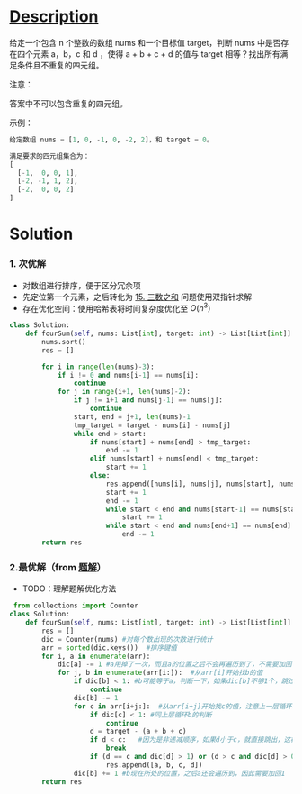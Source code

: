 # [Description](https://leetcode-cn.com/problems/4sum)
给定一个包含 n 个整数的数组 nums 和一个目标值 target，判断 nums 中是否存在四个元素 a，b，c 和 d ，使得 a + b + c + d 的值与 target 相等？找出所有满足条件且不重复的四元组。

注意：

答案中不可以包含重复的四元组。

示例：
```python
给定数组 nums = [1, 0, -1, 0, -2, 2]，和 target = 0。

满足要求的四元组集合为：
[
  [-1,  0, 0, 1],
  [-2, -1, 1, 2],
  [-2,  0, 0, 2]
]
```

# Solution
### 1. 次优解
- 对数组进行排序，便于区分冗余项
- 先定位第一个元素，之后转化为 [15. 三数之和](双指针/15.%20三数之和%20-%20Medium.md)  问题使用双指针求解
- 存在优化空间：使用哈希表将时间复杂度优化至 $O(n^3)$
```python
class Solution:
    def fourSum(self, nums: List[int], target: int) -> List[List[int]]:
        nums.sort()
        res = []

        for i in range(len(nums)-3):
            if i != 0 and nums[i-1] == nums[i]:
                continue
            for j in range(i+1, len(nums)-2):
                if j != i+1 and nums[j-1] == nums[j]:
                    continue
                start, end = j+1, len(nums)-1
                tmp_target = target - nums[i] - nums[j]
                while end > start:
                    if nums[start] + nums[end] > tmp_target:
                        end -= 1
                    elif nums[start] + nums[end] < tmp_target:
                        start += 1
                    else:
                        res.append([nums[i], nums[j], nums[start], nums[end]])
                        start += 1
                        end -= 1
                        while start < end and nums[start-1] == nums[start]:
                            start += 1
                        while start < end and nums[end+1] == nums[end]:
                            end -= 1
        return res

```

###  2.最优解（from [题解](https://leetcode-cn.com/problems/4sum/solution/can-zhao-san-shu-he-si-lu-jian-dan-pai-xu-ha-xi-by/)）
- TODO：理解题解优化方法
```python
 from collections import Counter
class Solution:
    def fourSum(self, nums: List[int], target: int) -> List[List[int]]:
        res = []
        dic = Counter(nums) #对每个数出现的次数进行统计
        arr = sorted(dic.keys())  #排序键值
        for i, a in enumerate(arr):
            dic[a] -= 1 #a用掉了一次，而且a的位置之后不会再遍历到了，不需要加回
            for j, b in enumerate(arr[i:]):  #从arr[i]开始找b的值
                if dic[b] < 1: #b可能等于a，判断一下，如果dic[b]不够1个，跳过这次循环
                    continue
                dic[b] -= 1
                for c in arr[i+j:]:  #从arr[i+j]开始找c的值，注意上一层循环枚举j以后，需要再加最外层的i
                    if dic[c] < 1: #同上层循环b的判断
                        continue
                    d = target - (a + b + c)  
                    if d < c:   #因为是非递减顺序，如果d小于c，就直接跳出，这样就可以避免重复
                        break
                    if (d == c and dic[d] > 1) or (d > c and dic[d] > 0):
                        res.append([a, b, c, d])
                dic[b] += 1 #b现在所处的位置，之后a还会遍历到，因此需要加回1
        return res
```